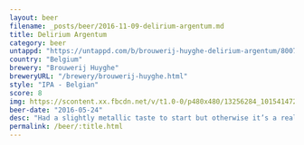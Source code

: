 ```yaml
---
layout: beer
filename: _posts/beer/2016-11-09-delirium-argentum.md
title: Delirium Argentum
category: beer
untappd: "https://untappd.com/b/brouwerij-huyghe-delirium-argentum/800757"
country: "Belgium"
brewery: "Brouwerij Huyghe"
breweryURL: "/brewery/brouwerij-huyghe.html"
style: "IPA - Belgian"
score: 8
img: https://scontent.xx.fbcdn.net/v/t1.0-0/p480x480/13256284_10154147274343745_1195107616388760793_n.jpg?_nc_cat=0&oh=f6ff3c3579bd51bde971cafc2c19bf24&oe=5B84F08C
beer-date: "2016-05-24"
desc: "Had a slightly metallic taste to start but otherwise it’s a really clean and crisp beer. Much milder in taste than other Belgian beers. I’m beginning to get the feeling that Belgian IPAs don’t have the hop profile that I expect"
permalink: /beer/:title.html
---
```

